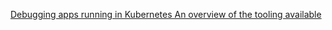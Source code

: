 [Debugging apps running in Kubernetes An overview of the tooling available](https://youtu.be/yWF6LSBhkpM)
